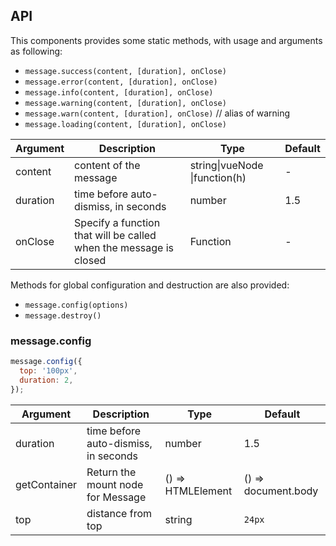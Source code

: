 ## API

This components provides some static methods, with usage and arguments as following:

- `message.success(content, [duration], onClose)`
- `message.error(content, [duration], onClose)`
- `message.info(content, [duration], onClose)`
- `message.warning(content, [duration], onClose)`
- `message.warn(content, [duration], onClose)` // alias of warning
- `message.loading(content, [duration], onClose)`

| Argument | Description | Type | Default |
| -------- | ----------- | ---- | ------- |
| content | content of the message | string\|vueNode \|function(h) | - |
| duration | time before auto-dismiss, in seconds | number | 1.5 |
| onClose | Specify a function that will be called when the message is closed | Function | - |

Methods for global configuration and destruction are also provided:

- `message.config(options)`
- `message.destroy()`

### message.config

```js
message.config({
  top: '100px',
  duration: 2,
});
```

| Argument | Description | Type | Default |
| -------- | ----------- | ---- | ------- |
| duration | time before auto-dismiss, in seconds | number | 1.5 |
| getContainer | Return the mount node for Message | () => HTMLElement | () => document.body |
| top | distance from top | string | `24px` |
